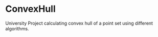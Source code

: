 # ConvexHull

University Project calculating convex hull of a point set using different algorithms.
